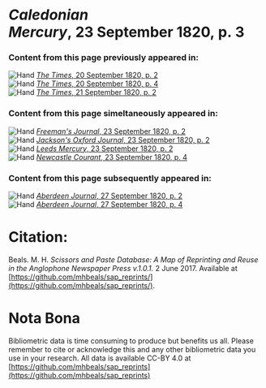 # *Caledonian Mercury*, 23 September 1820, p. 3  
  
### Content from this page previously appeared in:  
![Hand](http://scissorsandpaste.net/wp-content/uploads/2017/06/smallhandpointer.png) [*The Times*, 20 September 1820, p. 2](https://mhbeals.github.io/sap_html/The-Times/The-Times-20-September-1820-p-2)  
![Hand](http://scissorsandpaste.net/wp-content/uploads/2017/06/smallhandpointer.png) [*The Times*, 20 September 1820, p. 4](https://mhbeals.github.io/sap_html/The-Times/The-Times-20-September-1820-p-4)  
![Hand](http://scissorsandpaste.net/wp-content/uploads/2017/06/smallhandpointer.png) [*The Times*, 21 September 1820, p. 2](https://mhbeals.github.io/sap_html/The-Times/The-Times-21-September-1820-p-2)  
  
### Content from this page simeltaneously appeared in:  
![Hand](http://scissorsandpaste.net/wp-content/uploads/2017/06/smallhandpointer.png) [*Freeman's Journal*, 23 September 1820, p. 2](https://mhbeals.github.io/sap_html/Freeman's-Journal/Freeman's-Journal-23-September-1820-p-2)  
![Hand](http://scissorsandpaste.net/wp-content/uploads/2017/06/smallhandpointer.png) [*Jackson's Oxford Journal*, 23 September 1820, p. 2](https://mhbeals.github.io/sap_html/Jackson's-Oxford-Journal/Jackson's-Oxford-Journal-23-September-1820-p-2)  
![Hand](http://scissorsandpaste.net/wp-content/uploads/2017/06/smallhandpointer.png) [*Leeds Mercury*, 23 September 1820, p. 2](https://mhbeals.github.io/sap_html/Leeds-Mercury/Leeds-Mercury-23-September-1820-p-2)  
![Hand](http://scissorsandpaste.net/wp-content/uploads/2017/06/smallhandpointer.png) [*Newcastle Courant*, 23 September 1820, p. 4](https://mhbeals.github.io/sap_html/Newcastle-Courant/Newcastle-Courant-23-September-1820-p-4)  
  
### Content from this page subsequently appeared in:  
![Hand](http://scissorsandpaste.net/wp-content/uploads/2017/06/smallhandpointer.png) [*Aberdeen Journal*, 27 September 1820, p. 2](https://mhbeals.github.io/sap_html/Aberdeen-Journal/Aberdeen-Journal-27-September-1820-p-2)  
![Hand](http://scissorsandpaste.net/wp-content/uploads/2017/06/smallhandpointer.png) [*Aberdeen Journal*, 27 September 1820, p. 4](https://mhbeals.github.io/sap_html/Aberdeen-Journal/Aberdeen-Journal-27-September-1820-p-4)  


# Citation: 

Beals. M. H. *Scissors and Paste Database: A Map of Reprinting and Reuse in the Anglophone Newspaper Press v.1.0.1.* 2 June 2017. Available at [https://github.com/mhbeals/sap_reprints/](https://github.com/mhbeals/sap_reprints/). 

# Nota Bona

Bibliometric data is time consuming to produce but benefits us all. Please remember to cite or acknowledge this and any other bibliometric data you use in your research. All data is available CC-BY 4.0 at [https://github.com/mhbeals/sap_reprints](https://github.com/mhbeals/sap_reprints)